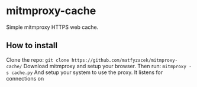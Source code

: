 # mitmproxy-cache
Simple mitmproxy HTTPS web cache.
## How to install
Clone the repo:
`git clone https://github.com/matfyzacek/mitmproxy-cache/`
Download mitmproxy and setup your browser.
Then run:
`mitmproxy -s cache.py`
And setup your system to use the proxy. It listens for connections on 
